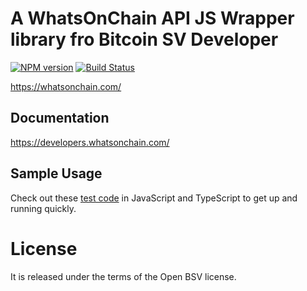 # A WhatsOnChain API JS Wrapper library fro Bitcoin SV Developer

[![NPM version](http://img.shields.io/npm/v/whatsonchain.svg)](https://www.npmjs.org/package/whatsonchain)
[![Build Status](https://secure.travis-ci.org/baryon/whatsonchain.png)](http://travis-ci.org/baryon/whatsonchain)

https://whatsonchain.com/

## Documentation

https://developers.whatsonchain.com/

## Sample Usage

Check out these [test code](https://github.com/baryon/whatsonchain/tree/master/test) in JavaScript and TypeScript to get up and running quickly.

# License

It is released under the terms of the Open BSV license.
